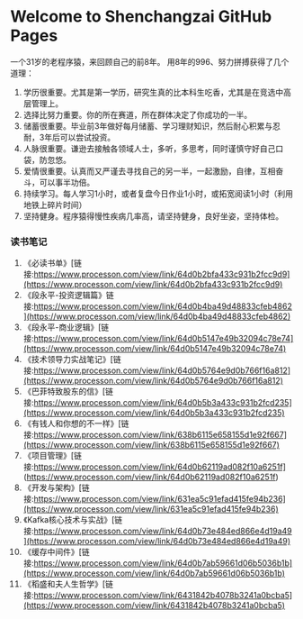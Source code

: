 # Welcome to Shenchangzai GitHub Pages

一个31岁的老程序猿，来回顾自己的前8年。 用8年的996、努力拼搏获得了几个道理：

1. 学历很重要。尤其是第一学历，研究生真的比本科生吃香，尤其是在竞选中高层管理上。
2. 选择比努力重要。你的所在赛道，所在群体决定了你成功的一半。
3. 储蓄很重要。毕业前3年做好每月储蓄、学习理财知识，然后耐心积累与忍耐，3年后可以尝试投资。
4. 人脉很重要。谦逊去接触各领域人士，多听，多思考，同时谨慎守好自己口袋，防忽悠。
5. 爱情很重要。认真而又严谨去寻找自己的另一半，一起激励，自律，互相奋斗，可以事半功倍。
6. 持续学习。每人学习1小时，或者复盘今日作业1小时，或拓宽阅读1小时（利用地铁上碎片时间）
7. 坚持健身。程序猿得慢性疾病几率高，请坚持健身，良好坐姿，坚持体检。


### 读书笔记

1. 《必读书单》[链接:https://www.processon.com/view/link/64d0b2bfa433c931b2fcc9d9](https://www.processon.com/view/link/64d0b2bfa433c931b2fcc9d9)
2. 《段永平-投资逻辑篇》链接:https://www.processon.com/view/link/64d0b4ba49d48833cfeb4862](https://www.processon.com/view/link/64d0b4ba49d48833cfeb4862)
3. 《段永平-商业逻辑》[链接:https://www.processon.com/view/link/64d0b5147e49b32094c78e74](https://www.processon.com/view/link/64d0b5147e49b32094c78e74)
4. 《技术领导力实战笔记》[链接:https://www.processon.com/view/link/64d0b5764e9d0b766f16a812](https://www.processon.com/view/link/64d0b5764e9d0b766f16a812)
5. 《巴菲特致股东的信》[链接:https://www.processon.com/view/link/64d0b5b3a433c931b2fcd235](https://www.processon.com/view/link/64d0b5b3a433c931b2fcd235)
6. 《有钱人和你想的不一样》[链接:https://www.processon.com/view/link/638b6115e658155d1e92f667](https://www.processon.com/view/link/638b6115e658155d1e92f667)
7. 《项目管理》[链接:https://www.processon.com/view/link/64d0b62119ad082f10a6251f] (https://www.processon.com/view/link/64d0b62119ad082f10a6251f)
8. 《开发与架构》[链接:https://www.processon.com/view/link/631ea5c91efad415fe94b236](https://www.processon.com/view/link/631ea5c91efad415fe94b236)
9. 《Kafka核心技术与实战》[链接:https://www.processon.com/view/link/64d0b73e484ed866e4d19a49](https://www.processon.com/view/link/64d0b73e484ed866e4d19a49)
10. 《缓存中间件》[链接:https://www.processon.com/view/link/64d0b7ab59661d06b5036b1b](https://www.processon.com/view/link/64d0b7ab59661d06b5036b1b)
11. 《稻盛和夫人生哲学》[链接:https://www.processon.com/view/link/6431842b4078b3241a0bcba5](https://www.processon.com/view/link/6431842b4078b3241a0bcba5)
